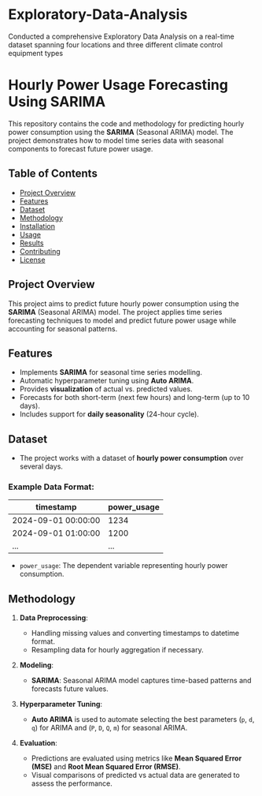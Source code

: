 # Exploratory-Data-Analysis
Conducted a comprehensive Exploratory Data Analysis on a real-time dataset spanning four locations and three different climate control equipment types

# **Hourly Power Usage Forecasting Using SARIMA**

This repository contains the code and methodology for predicting hourly power consumption using the **SARIMA** (Seasonal ARIMA) model. The project demonstrates how to model time series data with seasonal components to forecast future power usage.

## **Table of Contents**

- [Project Overview](#project-overview)
- [Features](#features)
- [Dataset](#dataset)
- [Methodology](#methodology)
- [Installation](#installation)
- [Usage](#usage)
- [Results](#results)
- [Contributing](#contributing)
- [License](#license)

## **Project Overview**

This project aims to predict future hourly power consumption using the **SARIMA** (Seasonal ARIMA) model. The project applies time series forecasting techniques to model and predict future power usage while accounting for seasonal patterns.

## **Features**

- Implements **SARIMA** for seasonal time series modelling.
- Automatic hyperparameter tuning using **Auto ARIMA**.
- Provides **visualization** of actual vs. predicted values.
- Forecasts for both short-term (next few hours) and long-term (up to 10 days).
- Includes support for **daily seasonality** (24-hour cycle).

## **Dataset**

- The project works with a dataset of **hourly power consumption** over several days.

### **Example Data Format:**

| timestamp           | power_usage |
|---------------------|-------------|
| 2024-09-01 00:00:00 | 1234        |
| 2024-09-01 01:00:00 | 1200        |
| ...                 | ...         |

- `power_usage`: The dependent variable representing hourly power consumption.

## **Methodology**

1. **Data Preprocessing**: 
   - Handling missing values and converting timestamps to datetime format.
   - Resampling data for hourly aggregation if necessary.

2. **Modeling**:
   - **SARIMA**: Seasonal ARIMA model captures time-based patterns and forecasts future values.

3. **Hyperparameter Tuning**:
   - **Auto ARIMA** is used to automate selecting the best parameters (`p`, `d`, `q`) for ARIMA and (`P`, `D`, `Q`, `m`) for seasonal ARIMA.

4. **Evaluation**:
   - Predictions are evaluated using metrics like **Mean Squared Error (MSE)** and **Root Mean Squared Error (RMSE)**.
   - Visual comparisons of predicted vs actual data are generated to assess the performance.
